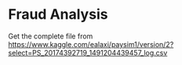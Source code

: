 # Fraud Analysis

Get the complete file from https://www.kaggle.com/ealaxi/paysim1/version/2?select=PS_20174392719_1491204439457_log.csv
